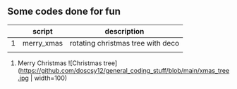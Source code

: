 ## Some codes done for fun


|   | script     | description                       |
|---|------------|-----------------------------------|
| 1 | merry_xmas | rotating christmas tree with deco |
|   |            |                                   |

1. Merry Christmas
![Christmas tree](https://github.com/doscsy12/general_coding_stuff/blob/main/xmas_tree.jpg | width=100)
